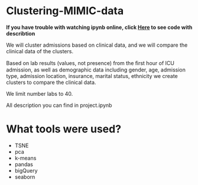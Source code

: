 # Clustering-MIMIC-data

**If you have trouble with watching ipynb online, click [Here](https://htmlpreview.github.io/?https://github.com/alex-romanovskii/Clustering-MIMIC-data/blob/master/project.html) to see code with describtion**  

We will cluster admissions based on clinical data, and we will compare the clinical data of the clusters.

Based on lab results (values, not presence) from the ﬁrst hour of ICU admission, as well as demographic data including gender, age, admission type, admission location, insurance, marital status, ethnicity we create clusters to compare the clinical data.

We limit number labs to 40.

All description you can find in project.ipynb

# What tools were used?
- TSNE
- pca
- k-means
- pandas
- bigQuery
- seaborn
